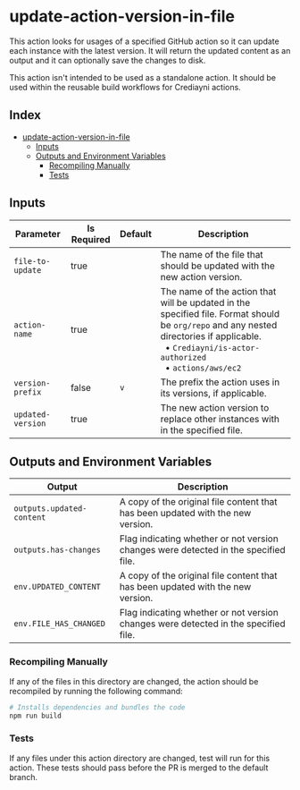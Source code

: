 # update-action-version-in-file

This action looks for usages of a specified GitHub action so it can update each instance with the latest version. It will return the updated content as an output and it can optionally save the changes to disk.

This action isn't intended to be used as a standalone action.  It should be used within the reusable build workflows for Crediayni actions.

## Index <!-- omit in toc -->

- [update-action-version-in-file](#update-action-version-in-file)
  - [Inputs](#inputs)
  - [Outputs and Environment Variables](#outputs-and-environment-variables)
    - [Recompiling Manually](#recompiling-manually)
    - [Tests](#tests)

## Inputs

| Parameter         | Is Required | Default | Description                                                                                                                                                                                                                    |
| ----------------- | ----------- | ------- | ------------------------------------------------------------------------------------------------------------------------------------------------------------------------------------------------------------------------------ |
| `file-to-update`  | true        |         | The name of the file that should be updated with the new action version.                                                                                                                                                       |
| `action-name`     | true        |         | The name of the action that will be updated in the specified file. Format should be `org/repo` and any nested directories if applicable.</br>&nbsp;&nbsp;• `Crediayni/is-actor-authorized`</br>&nbsp;&nbsp;• `actions/aws/ec2` |
| `version-prefix`  | false       | `v`     | The prefix the action uses in its versions, if applicable.                                                                                                                                                                     |
| `updated-version` | true        |         | The new action version to replace other instances with in the specified file.                                                                                                                                                  |

## Outputs and Environment Variables

| Output                    | Description                                                                         |
| ------------------------- | ----------------------------------------------------------------------------------- |
| `outputs.updated-content` | A copy of the original file content that has been updated with the new version.     |
| `outputs.has-changes`     | Flag indicating whether or not version changes were detected in the specified file. |
| `env.UPDATED_CONTENT`     | A copy of the original file content that has been updated with the new version.     |
| `env.FILE_HAS_CHANGED`    | Flag indicating whether or not version changes were detected in the specified file. |

### Recompiling Manually

If any of the files in this directory are changed, the action should be recompiled by running the following command:

```sh
# Installs dependencies and bundles the code
npm run build
```

### Tests

If any files under this action directory are changed, test will run for this action.  These tests should pass before the PR is merged to the default branch.

